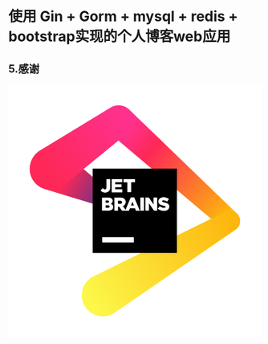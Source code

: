 # 使用 Gin + Gorm + mysql + redis + bootstrap实现的个人博客web应用



## 5.感谢

[![](./img/jetbrains.png)](https://www.jetbrains.com/)








